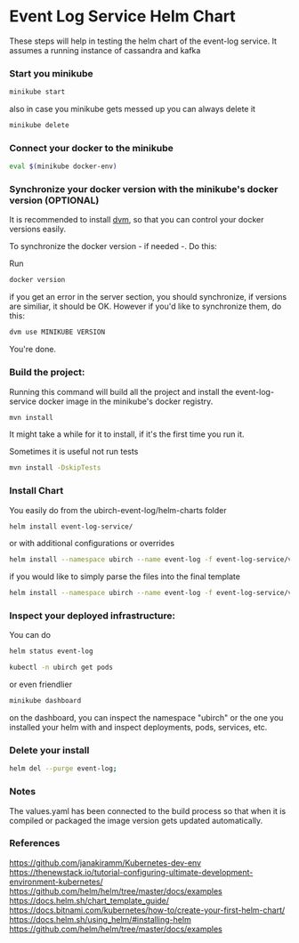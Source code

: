 # Event Log Service Helm Chart

These steps will help in testing the helm chart of the event-log service.
It assumes a running instance of cassandra and kafka

### Start you minikube

```bash
minikube start
```

also in case you minikube gets messed up you can always delete it

```bash
minikube delete
```

### Connect your docker to the minikube

```bash
eval $(minikube docker-env)
```

### Synchronize your docker version with the minikube's docker version (OPTIONAL)

It is recommended to install [dvm](https://howtowhale.github.io/dvm/install.html),
so that you can control your docker versions easily.

To synchronize the docker version - if needed -. Do this:

Run

```bash
docker version
```

if you get an error in the server section, you should synchronize, if versions are similiar,
it should be OK. However if you'd like to synchronize them, do this:

```bash
dvm use MINIKUBE VERSION
```

You're done.

### Build the project:

Running this command will build all the project and install
the event-log-service docker image in the minikube's docker registry.

```bash
mvn install
```

It might take a while for it to install, if it's the first time you run it.

Sometimes it is useful not run tests

```bash
mvn install -DskipTests
```

### Install Chart

You easily do from the ubirch-event-log/helm-charts folder

```bash
helm install event-log-service/
```

or with additional configurations or overrides

```bash
helm install --namespace ubirch --name event-log -f event-log-service/values.yaml --debug event-log-service/
```

if you would like to simply parse the files into the final template

```bash
helm install --namespace ubirch --name event-log -f event-log-service/values.yaml --debug --dry-run event-log-service/
```

### Inspect your deployed infrastructure:

You can do

```bash
helm status event-log
```

```bash
kubectl -n ubirch get pods
```

or even friendlier

```bash
minikube dashboard
```

on the dashboard, you can inspect the namespace "ubirch" or the one you installed your helm with and
inspect deployments, pods, services, etc.


### Delete your install

```bash
helm del --purge event-log;
```

### Notes

The values.yaml has been connected to the build process so that when it is compiled or packaged
the image version gets updated automatically.

### References

https://github.com/janakiramm/Kubernetes-dev-env
https://thenewstack.io/tutorial-configuring-ultimate-development-environment-kubernetes/
https://github.com/helm/helm/tree/master/docs/examples
https://docs.helm.sh/chart_template_guide/
https://docs.bitnami.com/kubernetes/how-to/create-your-first-helm-chart/
https://docs.helm.sh/using_helm/#installing-helm
https://github.com/helm/helm/tree/master/docs/examples








